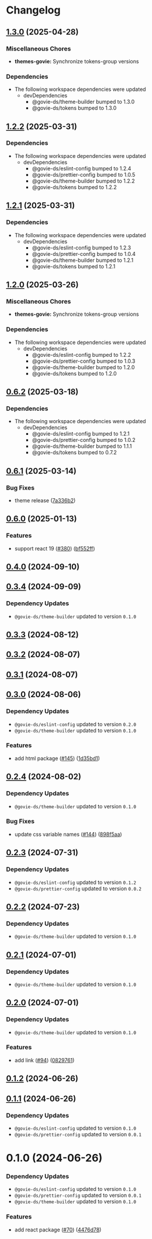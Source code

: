 # Changelog

## [1.3.0](https://github.com/ogcio/govie-ds/compare/themes-govie-v1.2.2...themes-govie-v1.3.0) (2025-04-28)


### Miscellaneous Chores

* **themes-govie:** Synchronize tokens-group versions


### Dependencies

* The following workspace dependencies were updated
  * devDependencies
    * @govie-ds/theme-builder bumped to 1.3.0
    * @govie-ds/tokens bumped to 1.3.0

## [1.2.2](https://github.com/ogcio/govie-ds/compare/themes-govie-v1.2.1...themes-govie-v1.2.2) (2025-03-31)


### Dependencies

* The following workspace dependencies were updated
  * devDependencies
    * @govie-ds/eslint-config bumped to 1.2.4
    * @govie-ds/prettier-config bumped to 1.0.5
    * @govie-ds/theme-builder bumped to 1.2.2
    * @govie-ds/tokens bumped to 1.2.2

## [1.2.1](https://github.com/ogcio/govie-ds/compare/themes-govie-v1.2.0...themes-govie-v1.2.1) (2025-03-31)


### Dependencies

* The following workspace dependencies were updated
  * devDependencies
    * @govie-ds/eslint-config bumped to 1.2.3
    * @govie-ds/prettier-config bumped to 1.0.4
    * @govie-ds/theme-builder bumped to 1.2.1
    * @govie-ds/tokens bumped to 1.2.1

## [1.2.0](https://github.com/ogcio/govie-ds/compare/themes-govie-v0.6.2...themes-govie-v1.2.0) (2025-03-26)


### Miscellaneous Chores

* **themes-govie:** Synchronize tokens-group versions


### Dependencies

* The following workspace dependencies were updated
  * devDependencies
    * @govie-ds/eslint-config bumped to 1.2.2
    * @govie-ds/prettier-config bumped to 1.0.3
    * @govie-ds/theme-builder bumped to 1.2.0
    * @govie-ds/tokens bumped to 1.2.0

## [0.6.2](https://github.com/ogcio/govie-ds/compare/themes-govie-v0.6.1...themes-govie-v0.6.2) (2025-03-18)


### Dependencies

* The following workspace dependencies were updated
  * devDependencies
    * @govie-ds/eslint-config bumped to 1.2.1
    * @govie-ds/prettier-config bumped to 1.0.2
    * @govie-ds/theme-builder bumped to 1.1.1
    * @govie-ds/tokens bumped to 0.7.2

## [0.6.1](https://github.com/ogcio/govie-ds/compare/theme-govie-v0.6.0...theme-govie-v0.6.1) (2025-03-14)


### Bug Fixes

* theme release ([7a336b2](https://github.com/ogcio/govie-ds/commit/7a336b20d20215e51cae40de8967746213fa5b05))

## [0.6.0](https://github.com/ogcio/govie-ds/compare/theme-govie-v0.5.0...theme-govie-v0.6.0) (2025-01-13)


### Features

* support react 19 ([#380](https://github.com/ogcio/govie-ds/issues/380)) ([bf552ff](https://github.com/ogcio/govie-ds/commit/bf552ff8327fe1e8776d8aa53fdf8fa04d23fab7))

## [0.4.0](https://github.com/ogcio/govie-ds/compare/@govie-ds/theme-govie-0.3.4...@govie-ds/theme-govie-0.4.0) (2024-09-10)



## [0.3.4](https://github.com/ogcio/govie-ds/compare/@govie-ds/theme-govie-0.3.3...@govie-ds/theme-govie-0.3.4) (2024-09-09)

### Dependency Updates

* `@govie-ds/theme-builder` updated to version `0.1.0`



## [0.3.3](https://github.com/ogcio/govie-ds/compare/@govie-ds/theme-govie-0.3.2...@govie-ds/theme-govie-0.3.3) (2024-08-12)



## [0.3.2](https://github.com/ogcio/govie-ds/compare/@govie-ds/theme-govie-0.3.1...@govie-ds/theme-govie-0.3.2) (2024-08-07)



## [0.3.1](https://github.com/ogcio/govie-ds/compare/@govie-ds/theme-govie-0.3.0...@govie-ds/theme-govie-0.3.1) (2024-08-07)



## [0.3.0](https://github.com/ogcio/govie-ds/compare/@govie-ds/theme-govie-0.2.4...@govie-ds/theme-govie-0.3.0) (2024-08-06)

### Dependency Updates

* `@govie-ds/eslint-config` updated to version `0.2.0`
* `@govie-ds/theme-builder` updated to version `0.1.0`

### Features

* add html package ([#145](https://github.com/ogcio/govie-ds/issues/145)) ([1d35bd1](https://github.com/ogcio/govie-ds/commit/1d35bd17900468863403333f77c855e5d92f3458))



## [0.2.4](https://github.com/ogcio/govie-ds/compare/@govie-ds/theme-govie-0.2.3...@govie-ds/theme-govie-0.2.4) (2024-08-02)

### Dependency Updates

* `@govie-ds/theme-builder` updated to version `0.1.0`

### Bug Fixes

* update css variable names ([#144](https://github.com/ogcio/govie-ds/issues/144)) ([898f5aa](https://github.com/ogcio/govie-ds/commit/898f5aa8248f92caf20c80e6a63346cc207341fb))



## [0.2.3](https://github.com/ogcio/govie-ds/compare/@govie-ds/theme-govie-0.2.2...@govie-ds/theme-govie-0.2.3) (2024-07-31)

### Dependency Updates

* `@govie-ds/eslint-config` updated to version `0.1.2`
* `@govie-ds/prettier-config` updated to version `0.0.2`


## [0.2.2](https://github.com/ogcio/govie-ds/compare/@govie-ds/theme-govie-0.2.1...@govie-ds/theme-govie-0.2.2) (2024-07-23)

### Dependency Updates

* `@govie-ds/theme-builder` updated to version `0.1.0`


## [0.2.1](https://github.com/ogcio/govie-ds/compare/@govie-ds/theme-govie-0.2.0...@govie-ds/theme-govie-0.2.1) (2024-07-01)

### Dependency Updates

* `@govie-ds/theme-builder` updated to version `0.1.0`


## [0.2.0](https://github.com/ogcio/govie-ds/compare/@govie-ds/theme-govie-0.1.2...@govie-ds/theme-govie-0.2.0) (2024-07-01)

### Dependency Updates

* `@govie-ds/theme-builder` updated to version `0.1.0`

### Features

* add link ([#94](https://github.com/ogcio/govie-ds/issues/94)) ([0829761](https://github.com/ogcio/govie-ds/commit/082976131495f029bbdf7d3ef3dbb3e80d460c4a))



## [0.1.2](https://github.com/ogcio/govie-ds/compare/@govie-ds/theme-govie-0.1.1...@govie-ds/theme-govie-0.1.2) (2024-06-26)



## [0.1.1](https://github.com/ogcio/govie-ds/compare/@govie-ds/theme-govie-0.1.0...@govie-ds/theme-govie-0.1.1) (2024-06-26)

### Dependency Updates

* `@govie-ds/eslint-config` updated to version `0.1.0`
* `@govie-ds/prettier-config` updated to version `0.0.1`


# 0.1.0 (2024-06-26)

### Dependency Updates

* `@govie-ds/eslint-config` updated to version `0.1.0`
* `@govie-ds/prettier-config` updated to version `0.0.1`
* `@govie-ds/theme-builder` updated to version `0.1.0`

### Features

* add react package ([#70](https://github.com/ogcio/govie-ds/issues/70)) ([4476d78](https://github.com/ogcio/govie-ds/commit/4476d784b0f2a35fd63293d952ea50c0832ca511))
